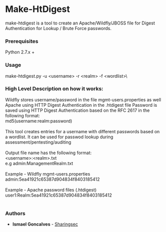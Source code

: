 # Make-HtDigest

make-htdigest is a tool to create an Apache/Wildfly/JBOSS file for Digest Authentication for Lookup / Brute Force passwords.

### Prerequisites

Python 2.7.x +

### Usage

make-htdigest.py -u \<username\> -r \<realm\> -f \<wordlist>\

### High Level Description on how it works:

Wildfly stores username/password in the file mgmt-users.properties as well Apache using HTTP Digest Authentication in the .htdigest file
Password is saved using HTTP Digest Authentication based on the RFC 2617 in the following format:<br>
   md5(username:realm:password)<br>
<br>
This tool creates entries for a username with different passwords based on a wordlist. It can be used for passwod lookup during assessment/pentesting/auditing<br>
<br>
Output file name has the following format:<br>
\<username\>:\<realm\>.txt<br>
  e.g admin:ManagementRealm.txt<br>
<br>
 Example - Wildfly mgmt-users.properties<br>
 admin:5ea41921c65387d904834f8403185412<br>
<br>
 Example - Apache password files (.htdigest)<br>
 user1:Realm:5ea41921c65387d904834f8403185412<br>
<br>
### Authors

* **Ismael Goncalves** -  [Sharingsec](https://sharingsec.blogspot.com)

